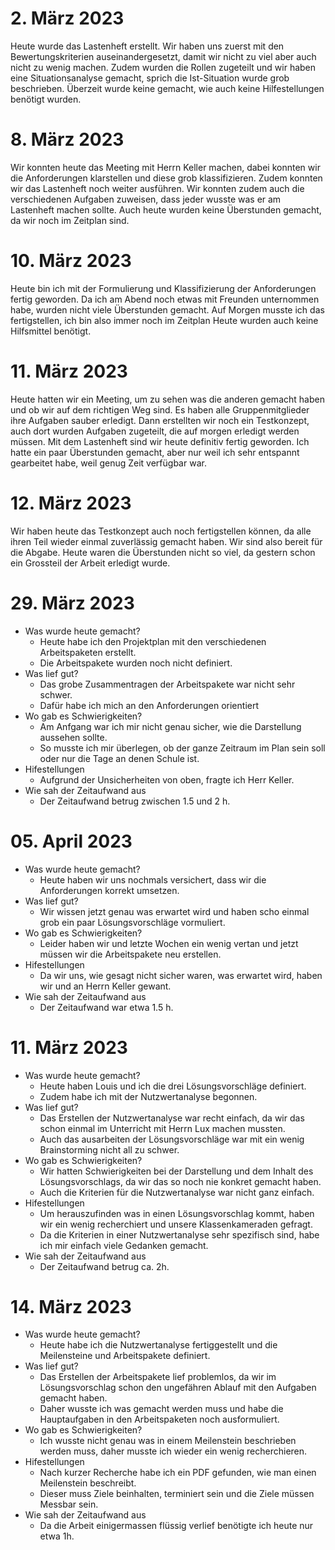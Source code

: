 # 2. März 2023
Heute wurde das Lastenheft erstellt. Wir haben uns zuerst mit den Bewertungskriterien auseinandergesetzt, damit wir nicht zu viel aber auch nicht zu wenig machen. Zudem wurden die Rollen zugeteilt und wir haben eine Situationsanalyse gemacht, sprich die Ist-Situation wurde grob beschrieben.
Überzeit wurde keine gemacht, wie auch keine Hilfestellungen benötigt wurden.

# 8. März 2023
Wir konnten heute das Meeting mit Herrn Keller machen, dabei konnten wir die Anforderungen klarstellen und diese grob klassifizieren. Zudem konnten wir das Lastenheft noch weiter ausführen. Wir konnten zudem auch die verschiedenen Aufgaben zuweisen, dass jeder wusste was er am Lastenheft machen sollte.
Auch heute wurden keine Überstunden gemacht, da wir noch im Zeitplan sind.

# 10. März 2023
Heute bin ich mit der Formulierung und Klassifizierung der Anforderungen fertig geworden. Da ich am Abend noch etwas mit Freunden unternommen habe, wurden nicht viele Überstunden gemacht. Auf Morgen musste ich das fertigstellen, ich bin also immer noch im Zeitplan
Heute wurden auch keine Hilfsmittel benötigt.

# 11. März 2023
Heute hatten wir ein Meeting, um zu sehen was die anderen gemacht haben und ob wir auf dem richtigen Weg sind. Es haben alle Gruppenmitglieder ihre Aufgaben sauber erledigt. Dann erstellten wir noch ein Testkonzept, auch dort wurden Aufgaben zugeteilt, die auf morgen erledigt werden müssen. Mit dem Lastenheft sind wir heute definitiv fertig geworden.
Ich hatte ein paar Überstunden gemacht, aber nur weil ich sehr entspannt gearbeitet habe, weil genug Zeit verfügbar war.

# 12. März 2023
Wir haben heute das Testkonzept auch noch fertigstellen können, da alle ihren Teil wieder einmal zuverlässig gemacht haben. Wir sind also bereit für die Abgabe. Heute waren die Überstunden nicht so viel, da gestern schon ein Grossteil der Arbeit erledigt wurde.

# 29. März 2023
- Was wurde heute gemacht?
  - Heute habe ich den Projektplan mit den verschiedenen Arbeitspaketen erstellt.
  - Die Arbeitspakete wurden noch nicht definiert.
- Was lief gut?
  - Das grobe Zusammentragen der Arbeitspakete war nicht sehr schwer.
  - Dafür habe ich mich an den Anforderungen orientiert
- Wo gab es Schwierigkeiten?
  - Am Anfgang war ich mir nicht genau sicher, wie die Darstellung aussehen sollte.
  - So musste ich mir überlegen, ob der ganze Zeitraum im Plan sein soll oder nur die Tage an denen Schule ist.
- Hifestellungen
  - Aufgrund der Unsicherheiten von oben, fragte ich Herr Keller.
- Wie sah der Zeitaufwand aus
  - Der Zeitaufwand betrug zwischen 1.5 und 2 h.

# 05. April 2023
- Was wurde heute gemacht?
  - Heute haben wir uns nochmals versichert, dass wir die Anforderungen korrekt umsetzen. 
- Was lief gut?
  - Wir wissen jetzt genau was erwartet wird und haben scho einmal grob ein paar Lösungsvorschläge vormuliert.
- Wo gab es Schwierigkeiten?
  - Leider haben wir und letzte Wochen ein wenig vertan und jetzt müssen wir die Arbeitspakete neu erstellen.
- Hifestellungen
  - Da wir uns, wie gesagt nicht sicher waren, was erwartet wird, haben wir und an Herrn Keller gewant.
- Wie sah der Zeitaufwand aus
  - Der Zeitaufwand war etwa 1.5 h.
# 11. März 2023
- Was wurde heute gemacht?
  - Heute haben Louis und ich die drei Lösungsvorschläge definiert.
  - Zudem habe ich mit der Nutzwertanalyse begonnen.
- Was lief gut?
  - Das Erstellen der Nutzwertanalyse war recht einfach, da wir das schon einmal im Unterricht mit Herrn Lux machen mussten.
  - Auch das ausarbeiten der Lösungsvorschläge war mit ein wenig Brainstorming nicht all zu schwer. 
- Wo gab es Schwierigkeiten?
  - Wir hatten Schwierigkeiten bei der Darstellung und dem Inhalt des Lösungsvorschlags, da wir das so noch nie konkret gemacht haben.
  - Auch die Kriterien für die Nutzwertanalyse war nicht ganz einfach.
- Hifestellungen
  - Um herauszufinden was in einen Lösungsvorschlag kommt, haben wir ein wenig recherchiert und unsere Klassenkameraden gefragt.
  - Da die Kriterien in einer Nutzwertanalyse sehr spezifisch sind, habe ich mir einfach viele Gedanken gemacht.
- Wie sah der Zeitaufwand aus
  - Der Zeitaufwand betrug ca. 2h.
# 14. März 2023
- Was wurde heute gemacht?
  - Heute habe ich die Nutzwertanalyse fertiggestellt und die Meilensteine und Arbeitspakete definiert.
- Was lief gut?
  - Das Erstellen der Arbeitspakete lief problemlos, da wir im Lösungsvorschlag schon den ungefähren Ablauf mit den Aufgaben gemacht haben.
  - Daher wusste ich was gemacht werden muss und habe die Hauptaufgaben in den Arbeitspaketen noch ausformuliert.
- Wo gab es Schwierigkeiten?
  - Ich wusste nicht genau was in einem Meilenstein beschrieben werden muss, daher musste ich wieder ein wenig recherchieren.
- Hifestellungen
  - Nach kurzer Recherche habe ich ein PDF gefunden, wie man einen Meilenstein beschreibt.
  - Dieser muss Ziele beinhalten, terminiert sein und die Ziele müssen Messbar sein.
- Wie sah der Zeitaufwand aus
  - Da die Arbeit einigermassen flüssig verlief benötigte ich heute nur etwa 1h.
